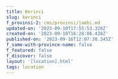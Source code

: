 ```yaml
---
title: Kerinci
slug: kerinci
f_provinsi-2: cms/provinsi/jambi.md
updated-on: '2023-09-10T17:55:53.328Z'
created-on: '2023-09-10T16:28:06.438Z'
published-on: '2023-09-16T12:07:38.345Z'
f_same-with-province-name: false
f_featured: false
f_discover: false
layout: '[location].html'
tags: location
---
```



